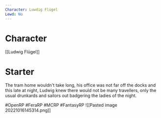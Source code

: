 ```yaml
---
Character: Luwdig Flügel
Lewd: No
---
```

# Character
[[Ludwig Flügel]]
# Starter
The tram home wouldn't take long, his office was not far off the docks and this late at night, Ludwig knew there would not be many travellers, only the usual drunkards and sailors out badgering the ladies of the night.

#OpenRP #FeraRP #MCRP #FantasyRP
![[Pasted image 20221016145314.png]]